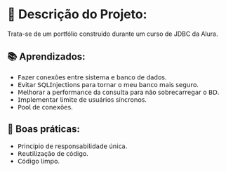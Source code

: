 <h1> 🤖 Descrição do Projeto: </h1>

<p> Trata-se de um portfólio construído durante um curso de JDBC da Alura.

<h2> 📚 Aprendizados:</h2>

<ul> 
<li> 𝖥𝖺𝗓𝖾𝗋 𝖼𝗈𝗇𝖾𝗑õ𝖾𝗌 𝖾𝗇𝗍𝗋𝖾 𝗌𝗂𝗌𝗍𝖾𝗆𝖺 𝖾 𝖻𝖺𝗇𝖼𝗈 𝖽𝖾 𝖽𝖺𝖽𝗈𝗌.
<li> 𝖤𝗏𝗂𝗍𝖺𝗋 𝖲𝖰𝖫𝖨𝗇𝗃𝖾𝖼𝗍𝗂𝗈𝗇𝗌 𝗉𝖺𝗋𝖺 𝗍𝗈𝗋𝗇𝖺𝗋 𝗈 𝗆𝖾𝗎 𝖻𝖺𝗇𝖼𝗈 𝗆𝖺𝗂𝗌 𝗌𝖾𝗀𝗎𝗋𝗈.
<li> 𝖬𝖾𝗅𝗁𝗈𝗋𝖺𝗋 𝖺 𝗉𝖾𝗋𝖿𝗈𝗋𝗆𝖺𝗇𝖼𝖾 da 𝖼𝗈𝗇𝗌𝗎𝗅𝗍𝖺 𝗉a𝗋a 𝗇ã𝗈 𝗌𝗈𝖻𝗋𝖾𝖼𝖺𝗋𝗋𝖾𝗀𝖺𝗋 𝗈 𝖡𝖣.
<li> 𝖨𝗆𝗉𝗅𝖾𝗆𝖾𝗇𝗍𝖺𝗋 𝗅𝗂𝗆𝗂𝗍𝖾 𝖽𝖾 𝗎𝗌𝗎á𝗋𝗂𝗈𝗌 𝗌í𝗇𝖼𝗋𝗈𝗇𝗈𝗌.
<li> 𝖯𝗈𝗈𝗅 𝖽𝖾 𝖼𝗈𝗇𝖾𝗑õ𝖾𝗌.
</ul>

<h2> 🎯 Boas práticas: </h2>

<ul> 
<li> 𝖯𝗋𝗂𝗇𝖼í𝗉𝗂𝗈 𝖽𝖾 𝗋𝖾𝗌𝗉𝗈𝗇𝗌𝖺𝖻𝗂𝗅𝗂𝖽𝖺𝖽𝖾 ú𝗇𝗂𝖼𝖺.
<li> 𝖱𝖾𝗎𝗍𝗂𝗅𝗂𝗓𝖺çã𝗈 𝖽𝖾 𝖼ó𝖽𝗂𝗀𝗈.
<li> 𝖢ó𝖽𝗂𝗀𝗈 𝗅𝗂𝗆𝗉𝗈.
</ul>
